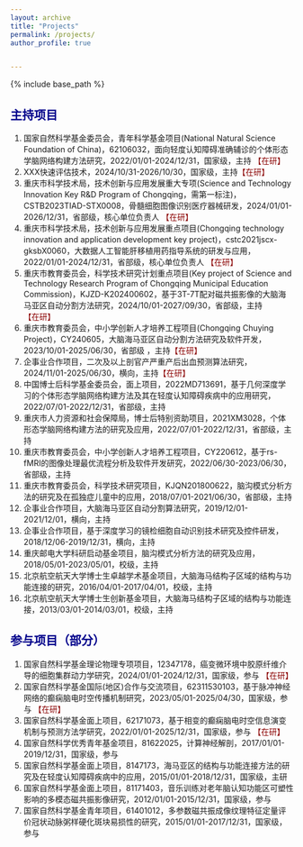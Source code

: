 ```yaml
---
layout: archive
title: "Projects"
permalink: /projects/
author_profile: true


---
```


{% include base_path %}



## <font color=DarkBlue>主持项目</font>

1. 国家自然科学基金委员会，青年科学基金项目(National Natural Science Foundation of China)，62106032，面向轻度认知障碍准确辅诊的个体形态学脑网络构建方法研究，2022/01/01-2024/12/31，国家级，主持 <font color=Darkred>【在研】</font>
2. XXX快速评估技术，2024/10/31-2026/10/30，国家级，主持<font color=Darkred>【在研】</font>
3. 重庆市科学技术局，技术创新与应用发展重大专项(Science and Technology Innovation Key R&D Program of Chongqing，需第一标注)，CSTB2023TIAD-STX0008，骨髓细胞图像识别医疗器械研发，2024/01/01-2026/12/31，省部级，核心单位负责人  <font color=Darkred>【在研】</font>
4. 重庆市科学技术局，技术创新与应用发展重点项目(Chongqing technology innovation and application development key project)，cstc2021jscx-gksbX0060，大数据人工智能肝移植用药指导系统的研发与应用，2022/01/01-2024/12/31，省部级，核心单位负责人 <font color=Darkred>【在研】</font>
5. 重庆市教育委员会，科学技术研究计划重点项目(Key project of Science and Technology Research Program of Chongqing Municipal Education Commission)，KJZD-K202400602，基于3T-7T配对磁共振影像的大脑海马亚区自动分割方法研究，2024/10/01-2027/09/30，省部级，主持 <font color=Darkred>【在研】</font>
6. 重庆市教育委员会，中小学创新人才培养工程项目(Chongqing Chuying Project)，CY240605，大脑海马亚区自动分割方法研究及软件开发，2023/10/01-2025/06/30，省部级 ，主持<font color=Darkred>【在研】</font>
7. 企事业合作项目，二次及以上剖官产严重产后出血预测算法研究，2024/11/01-2025/06/30，横向，主持<font color=Darkred>【在研】</font>
8. 中国博士后科学基金委员会，面上项目，2022MD713691，基于几何深度学习的个体形态学脑网络构建方法及其在轻度认知障碍疾病中的应用研究，2022/07/01-2022/12/31，省部级，主持
9. 重庆市人力资源和社会保障局，博士后特别资助项目，2021XM3028，个体形态学脑网络构建方法的研究及应用，2022/07/01-2022/12/31，省部级，主持
10. 重庆市教育委员会，中小学创新人才培养工程项目，CY220612，基于rs-fMRI的图像处理最优流程分析及软件开发研究，2022/06/30-2023/06/30，省部级，主持
11. 重庆市教育委员会，科学技术研究项目，KJQN201800622，脑沟模式分析方法的研究及在孤独症儿童中的应用，2018/07/01-2021/06/30，省部级，主持
12. 企事业合作项目，大脑海马亚区自动分割算法研究，2019/12/01-2021/12/01，横向，主持
13. 企事业合作项目，基于深度学习的镜检细胞自动识别技术研究及控件研发，2018/12/06-2019/12/31，横向，主持
14. 重庆邮电大学科研启动基金项目，脑沟模式分析方法的研究及应用，2018/05/01-2023/05/01，校级，主持
15. 北京航空航天大学博士生卓越学术基金项目，大脑海马结构子区域的结构与功能连接的研究，2016/04/01-2017/04/01，校级，主持
16. 北京航空航天大学博士生创新基金项目，大脑海马结构子区域的结构与功能连接，2013/03/01-2014/03/01，校级，主持

## <font color=DarkBlue>参与项目（部分）</font>

1. 国家自然科学基金理论物理专项项目，12347178，癌变微环境中胶原纤维介导的细胞集群动力学研究，2024/01/01-2024/12/31，国家级，参与   <font color=Darkred>【在研】</font>
2. 国家自然科学基金国际(地区)合作与交流项目，62311530103，基于脉冲神经网络的癫痫脑电时空传播机制研究，2023/05/01-2025/04/30，国家级，参与   <font color=Darkred>【在研】</font>
3. 国家自然科学基金面上项目，62171073，基于相变的癫痫脑电时空信息演变机制与预测方法学研究，2022/01/01-2025/12/31，国家级，参与   <font color=Darkred>【在研】</font>
4. 国家自然科学优秀青年基金项目，81622025，计算神经解剖，2017/01/01-2019/12/31，国家级，参与
5. 国家自然科学基金面上项目，8147173，海马亚区的结构与功能连接方法的研究及在轻度认知障碍疾病中的应用，2015/01/01-2018/12/31，国家级，主研
6. 国家自然科学基金面上项目，81171403，音乐训练对老年脑认知功能区可塑性影响的多模态磁共振影像研究，2012/01/01-2015/12/31，国家级，参与
7. 国家自然科学基金青年项目，61401012，多参数磁共振成像纹理特征定量评价冠状动脉粥样硬化斑块易损性的研究，2015/01/01-2017/12/31，国家级，参与
